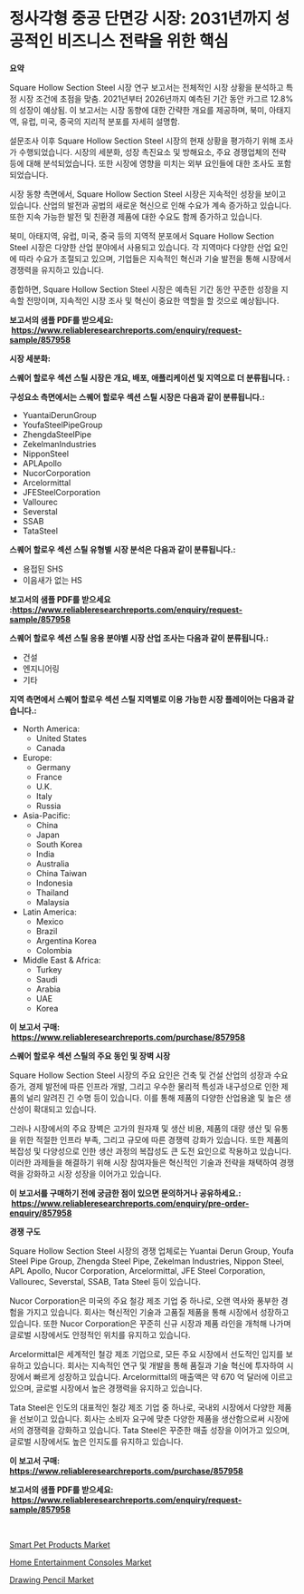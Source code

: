 <p><h1>정사각형 중공 단면강 시장: 2031년까지 성공적인 비즈니스 전략을 위한 핵심</h1></p><p><strong>요약</strong></p>
<p><p>Square Hollow Section Steel 시장 연구 보고서는 전체적인 시장 상황을 분석하고 특정 시장 조건에 초점을 맞춤. 2021년부터 2026년까지 예측된 기간 동안 카그르 12.8%의 성장이 예상됨. 이 보고서는 시장 동향에 대한 간략한 개요를 제공하며, 북미, 아태지역, 유럽, 미국, 중국의 지리적 분포를 자세히 설명함.</p><p>설문조사 이후 Square Hollow Section Steel 시장의 현재 상황을 평가하기 위해 조사가 수행되었습니다. 시장의 세분화, 성장 촉진요소 및 방해요소, 주요 경쟁업체의 전략 등에 대해 분석되었습니다. 또한 시장에 영향을 미치는 외부 요인들에 대한 조사도 포함되었습니다.</p><p>시장 동향 측면에서, Square Hollow Section Steel 시장은 지속적인 성장을 보이고 있습니다. 산업의 발전과 공법의 새로운 혁신으로 인해 수요가 계속 증가하고 있습니다. 또한 지속 가능한 발전 및 친환경 제품에 대한 수요도 함께 증가하고 있습니다.</p><p>북미, 아태지역, 유럽, 미국, 중국 등의 지역적 분포에서 Square Hollow Section Steel 시장은 다양한 산업 분야에서 사용되고 있습니다. 각 지역마다 다양한 산업 요인에 따라 수요가 조절되고 있으며, 기업들은 지속적인 혁신과 기술 발전을 통해 시장에서 경쟁력을 유지하고 있습니다.</p><p>종합하면, Square Hollow Section Steel 시장은 예측된 기간 동안 꾸준한 성장을 지속할 전망이며, 지속적인 시장 조사 및 혁신이 중요한 역할을 할 것으로 예상됩니다.</p></p>
<p><strong>보고서의 샘플 PDF를 받으세요: &nbsp;<a href="https://www.reliableresearchreports.com/enquiry/request-sample/857958">https://www.reliableresearchreports.com/enquiry/request-sample/857958</a></strong></p>
<p><strong>시장 세분화:</strong></p>
<p><strong> 스퀘어 할로우 섹션 스틸 시장은 개요, 배포, 애플리케이션 및 지역으로 더 분류됩니다. :</strong></p>
<p><strong>구성요소 측면에서는 스퀘어 할로우 섹션 스틸 시장은 다음과 같이 분류됩니다.:</strong></p>
<p><ul><li>YuantaiDerunGroup</li><li>YoufaSteelPipeGroup</li><li>ZhengdaSteelPipe</li><li>ZekelmanIndustries</li><li>NipponSteel</li><li>APLApollo</li><li>NucorCorporation</li><li>Arcelormittal</li><li>JFESteelCorporation</li><li>Vallourec</li><li>Severstal</li><li>SSAB</li><li>TataSteel</li></ul></p>
<p><strong> 스퀘어 할로우 섹션 스틸 유형별 시장 분석은 다음과 같이 분류됩니다.:</strong></p>
<p><ul><li>용접된 SHS</li><li>이음새가 없는 HS</li></ul></p>
<p><strong>보고서의 샘플 PDF를 받으세요 :<a href="https://www.reliableresearchreports.com/enquiry/request-sample/857958">https://www.reliableresearchreports.com/enquiry/request-sample/857958</a></strong></p>
<p><strong> 스퀘어 할로우 섹션 스틸 응용 분야별 시장 산업 조사는 다음과 같이 분류됩니다.:</strong></p>
<p><ul><li>건설</li><li>엔지니어링</li><li>기타</li></ul></p>
<p><strong>지역 측면에서 스퀘어 할로우 섹션 스틸 지역별로 이용 가능한 시장 플레이어는 다음과 같습니다.:</strong></p>
<p><ul>
    <li>
        North America:
        <ul>
            <li>United States</li>
            <li>Canada</li>
        </ul>
    </li>
    <li>
        Europe:
        <ul>
            <li>Germany</li>
            <li>France</li>
            <li>U.K.</li>
            <li>Italy</li>
            <li>Russia</li>
        </ul>
    </li>
    <li>
        Asia-Pacific:
        <ul>
            <li>China</li>
            <li>Japan</li>
            <li>South Korea</li>
            <li>India</li>
            <li>Australia</li>
            <li>China Taiwan</li>
            <li>Indonesia</li>
            <li>Thailand</li>
            <li>Malaysia</li>
        </ul>
    </li>
    <li>
        Latin America:
        <ul>
            <li>Mexico</li>
            <li>Brazil</li>
            <li>Argentina Korea</li>
            <li>Colombia</li>
        </ul>
    </li>
    <li>
        Middle East & Africa:
        <ul>
            <li>Turkey</li>
            <li>Saudi</li>
            <li>Arabia</li>
            <li>UAE</li>
            <li>Korea</li>
        </ul>
    </li>
    </ul></p>
<p><strong>이 보고서 구매: &nbsp;<a href="https://www.reliableresearchreports.com/purchase/857958">https://www.reliableresearchreports.com/purchase/857958</a></strong></p>
<p><strong>스퀘어 할로우 섹션 스틸의 주요 동인 및 장벽 시장</strong></p>
<p><p>Square Hollow Section Steel 시장의 주요 요인은 건축 및 건설 산업의 성장과 수요 증가, 경제 발전에 따른 인프라 개발, 그리고 우수한 물리적 특성과 내구성으로 인한 제품의 널리 알려진 긴 수명 등이 있습니다. 이를 통해 제품의 다양한 산업용途 및 높은 생산성이 확대되고 있습니다.</p><p>그러나 시장에서의 주요 장벽은 고가의 원자재 및 생산 비용, 제품의 대량 생산 및 유통을 위한 적절한 인프라 부족, 그리고 규모에 따른 경쟁력 강화가 있습니다. 또한 제품의 복잡성 및 다양성으로 인한 생산 과정의 복잡성도 큰 도전 요인으로 작용하고 있습니다. 이러한 과제들을 해결하기 위해 시장 참여자들은 혁신적인 기술과 전략을 채택하여 경쟁력을 강화하고 시장 성장을 이어가고 있습니다.</p></p>
<p><strong>이 보고서를 구매하기 전에 궁금한 점이 있으면 문의하거나 공유하세요.: &nbsp;<a href="https://www.reliableresearchreports.com/enquiry/pre-order-enquiry/857958">https://www.reliableresearchreports.com/enquiry/pre-order-enquiry/857958</a></strong></p>
<p><strong>경쟁 구도</strong></p>
<p><p>Square Hollow Section Steel 시장의 경쟁 업체로는 Yuantai Derun Group, Youfa Steel Pipe Group, Zhengda Steel Pipe, Zekelman Industries, Nippon Steel, APL Apollo, Nucor Corporation, Arcelormittal, JFE Steel Corporation, Vallourec, Severstal, SSAB, Tata Steel 등이 있습니다. </p><p>Nucor Corporation은 미국의 주요 철강 제조 기업 중 하나로, 오랜 역사와 풍부한 경험을 가지고 있습니다. 회사는 혁신적인 기술과 고품질 제품을 통해 시장에서 성장하고 있습니다. 또한 Nucor Corporation은 꾸준히 신규 시장과 제품 라인을 개척해 나가며 글로벌 시장에서도 안정적인 위치를 유지하고 있습니다.</p><p>Arcelormittal은 세계적인 철강 제조 기업으로, 모든 주요 시장에서 선도적인 입지를 보유하고 있습니다. 회사는 지속적인 연구 및 개발을 통해 품질과 기술 혁신에 투자하여 시장에서 빠르게 성장하고 있습니다. Arcelormittal의 매출액은 약 670 억 달러에 이르고 있으며, 글로벌 시장에서 높은 경쟁력을 유지하고 있습니다.</p><p>Tata Steel은 인도의 대표적인 철강 제조 기업 중 하나로, 국내외 시장에서 다양한 제품을 선보이고 있습니다. 회사는 소비자 요구에 맞춘 다양한 제품을 생산함으로써 시장에서의 경쟁력을 강화하고 있습니다. Tata Steel은 꾸준한 매출 성장을 이어가고 있으며, 글로벌 시장에서도 높은 인지도를 유지하고 있습니다.</p></p>
<p><strong>이 보고서 구매: &nbsp; <a href="https://www.reliableresearchreports.com/purchase/857958">https://www.reliableresearchreports.com/purchase/857958</a></strong></p>
<p><strong>보고서의 샘플 PDF를 받으세요: &nbsp;<a href="https://www.reliableresearchreports.com/enquiry/request-sample/857958">https://www.reliableresearchreports.com/enquiry/request-sample/857958</a></strong><strong></strong></p>
<p>&nbsp;</p>
<p><p><a href="https://github.com/jsmusil/Market-Research-Report-List-2/blob/main/smart-pet-products-market.md">Smart Pet Products Market</a></p><p><a href="https://github.com/Krish2023na/Market-Research-Report-List-3/blob/main/home-entertainment-consoles-market.md">Home Entertainment Consoles Market</a></p><p><a href="https://github.com/bmorecock/Market-Research-Report-List-2/blob/main/drawing-pencil-market.md">Drawing Pencil Market</a></p></p>